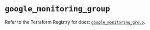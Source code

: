 # `google_monitoring_group`

Refer to the Terraform Registry for docs: [`google_monitoring_group`](https://registry.terraform.io/providers/hashicorp/google-beta/5.37.0/docs/resources/google_monitoring_group).
